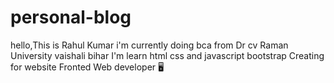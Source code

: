 # personal-blog
hello,This is Rahul Kumar i'm currently doing bca from Dr cv Raman University vaishali bihar
I'm learn html css and javascript bootstrap
Creating for website
Fronted Web developer 🖥️ 
